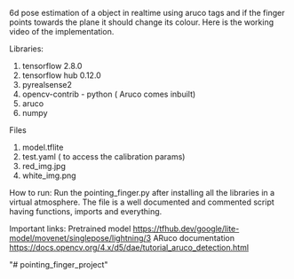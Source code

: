 6d pose estimation of a object in realtime using aruco tags and if the finger points towards the plane it should change its colour. Here is the working video of the implementation. 

Libraries:  
1. tensorflow 2.8.0
2. tensorflow hub     0.12.0
3. pyrealsense2
4. opencv-contrib - python ( Aruco comes inbuilt)
5. aruco 
6. numpy

Files
1. model.tflite
2. test.yaml ( to access the calibration params)
3. red_img.jpg
4. white_img.png

How to run:
Run the pointing_finger.py after installing all the libraries in a virtual atmosphere. 
The file is a well documented and commented script having functions, imports and everything. 

Important links:
Pretrained model
https://tfhub.dev/google/lite-model/movenet/singlepose/lightning/3
ARuco documentation
https://docs.opencv.org/4.x/d5/dae/tutorial_aruco_detection.html

"# pointing_finger_project" 
